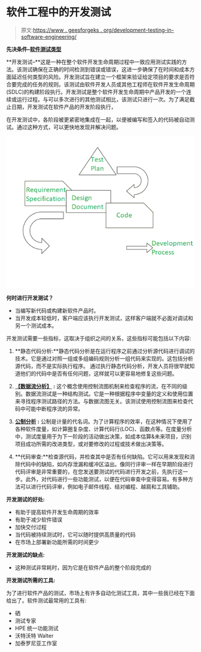 # 软件工程中的开发测试

> 原文:[https://www . geesforgeks . org/development-testing-in-software-engineering/](https://www.geeksforgeeks.org/development-testing-in-software-engineering/)

**先决条件–**[**软件测试类型**](https://www.geeksforgeeks.org/types-software-testing/)

**开发测试–**这是一种在整个软件开发生命周期过程中一致应用测试实践的方法。该测试确保在正确的时间检测到错误或错误，这进一步确保了在时间和成本方面延迟任何类型的风险。开发测试旨在建立一个框架来验证给定项目的要求是否符合要完成的任务的规则。该测试由软件开发人员或其他工程师在软件开发生命周期(SDLC)的构建阶段执行。开发测试是整个软件开发生命周期中产品开发的一个连续或运行过程。与可以多次进行的其他测试相比，该测试只进行一次。为了满足截止日期，开发测试在软件产品的开发阶段执行，

在开发测试中，各阶段被更紧密地集成在一起，以便被编写和签入的代码被自动测试。通过这种方式，可以更快地发现并解决问题。

![](img/48ca3b5e70015637a0ab1929eeed8682.png)

**何时进行开发测试？**

*   当编写新代码或构建新软件产品时。
*   当开发成本较低时，客户端应该执行开发测试，这样客户端就不必面对调试和另一个测试成本。

开发测试需要一些指标，这取决于组织之间的关系，这些指标可能包括以下内容:

1.  **静态代码分析:**静态代码分析是在运行程序之前通过分析源代码进行调试的技术。它是通过对照一组或多组编码规则分析一组代码来实现的。这包括分析源代码，而不是实际执行程序。
    通过执行静态代码分析，开发人员将很早就知道他们的代码中是否有任何问题，这样就可以更容易地修复这些问题。

2.  [**【数据流分析】**](https://www.geeksforgeeks.org/data-flow-testing/) **:** 这个概念使用控制流图机制来检查程序的流，在不同的级别。数据流测试是一种结构测试。它是一种根据程序中变量的定义和使用位置来寻找程序测试路径的方法。与数据流图无关。该测试使用控制流图来检查代码中可能中断程序流的异常。

3.  [**公制分析**](https://www.geeksforgeeks.org/software-measurement-and-metrics/) **:** 公制是计量的代名词。为了计算程序的效率，在这种情况下使用了各种软件度量，如计算圈复杂度、计算代码行(LOC)、函数点等。在度量分析中，测试度量用于为下一阶段的活动做出决策，如成本估算&未来项目，识别项目成功所需的改进类型，或对要修改的过程或技术做出决策等。

4.  **代码审查:**检查源代码，并检查其中是否有任何缺陷。它可以用来发现和消除代码中的缺陷，如内存泄漏和缓冲区溢出。像同行评审一样在早期阶段进行代码评审是非常重要的，在您发送要测试的代码进行开发之前，先执行这一步。此外，对代码进行一些功能测试，以便在代码审查中变得容易。有多种方法可以进行代码评审，例如电子邮件线程、结对编程、越肩和工具辅助。

**开发测试的好处:**

*   有助于提高软件开发生命周期的效率
*   有助于减少软件错误
*   加快交付过程
*   当代码被持续测试时，它可以随时提供高质量的代码
*   在市场上部署新功能所需的时间更少

**开发测试的缺点:**

*   这种测试非常耗时，因为它是在软件产品的整个阶段完成的

**开发测试所需的工具:**

为了进行软件产品的测试，市场上有许多自动化测试工具，其中一些我已经在下面给出了。软件测试最常用的工具有:

*   硒
*   测试专家
*   HPE 统一功能测试
*   沃特沃特 Walter
*   加泰罗尼亚工作室